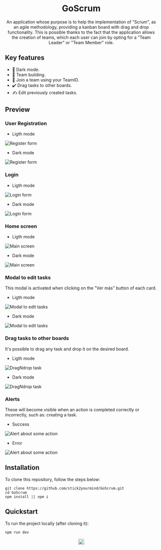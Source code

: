 # <center>GoScrum</center>

<center> 
An application whose purpose is to help the implementation of "Scrum", as an agile methodology, providing a kanban board with drag and drop functionality.
This is possible thanks to the fact that the application allows the creation of teams, which each user can join by opting for a "Team Leader" or "Team Member" role.
</center>

## Key features

- 🌙​ Dark mode.
- 🚀​ Team building.
- 🤝​ Join a team using your TeamID.
- ​✔️​ Drag tasks to other boards.
- ✍️​ Edit previously created tasks.

## Preview

### User Registration

- Ligth mode

![Register form](src/assets/Register.png)

- Dark mode

![Register form](src/assets/Register-Dark.png)
### Login

- Ligth mode

![Login form](src/assets/Login.png)

- Dark mode

![Login form](src/assets/Login-Dark.png)

### Home screen

- Ligth mode

![Main screen](src/assets/HomeScreen.png)

- Dark mode

![Main screen](src/assets/HomeScreen-Dark.png)

### Modal to edit tasks


This modal is activated when clicking on the "Ver más" button of each card.

- Ligth mode

![Modal to edit tasks](src/assets/Modal-EditarTarea.png)

- Dark mode

![Modal to edit tasks](src/assets/Modal-EditarTarea-Dark.png)

### Drag tasks to other boards

It's possible to drag any task and drop it on the desired board.

- Ligth mode

![DragNdrop task](src/assets/DragNdrop.png)

- Dark mode

![DragNdrop task](src/assets/DragNdrop-Dark.png)

### Alerts

These will become visible when an action is completed correctly or incorrectly, such as: creating a task.

- Success

![Alert about some action](src/assets/Toast-success.png)

- Error

![Alert about some action](src/assets/Toast-error.png)

## Installation

To clone this repository, follow the steps below:

```fix
git clone https://github.com/stick2yourmind/GoScrum.git
cd GoScrum
npm install || npm i
```

## Quickstart

To run the project locally (after cloning it):

```fix
npm run dev
```

<center>
<img src='src/assets/GoScrum.png' height="20" />
</center>
